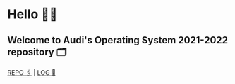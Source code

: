 # Hello 👋🏼
## Welcome to Audi's Operating System 2021-2022 repository 🗂
[REPO 🖇](https://github.com/anastasiaaaudiw/os212) | [LOG 🧷](TXT/mylog.txt)
